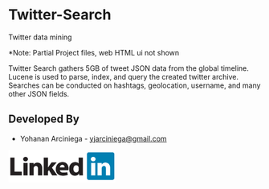 # Twitter-Search
Twitter data mining

*Note: Partial Project files, web HTML ui not shown

Twitter Search gathers 5GB of tweet JSON data from the global timeline. Lucene is used to parse, index, and query the created twitter archive. Searches can be conducted on hashtags, geolocation, username, and many other JSON fields.

Developed By
------------

* Yohanan Arciniega - <yjarciniega@gmail.com>

<a href="https://www.linkedin.com/in/yohananarciniega/">
  <img alt="Add me to Linkedin" src="./art/linkedin.png" />
</a>
